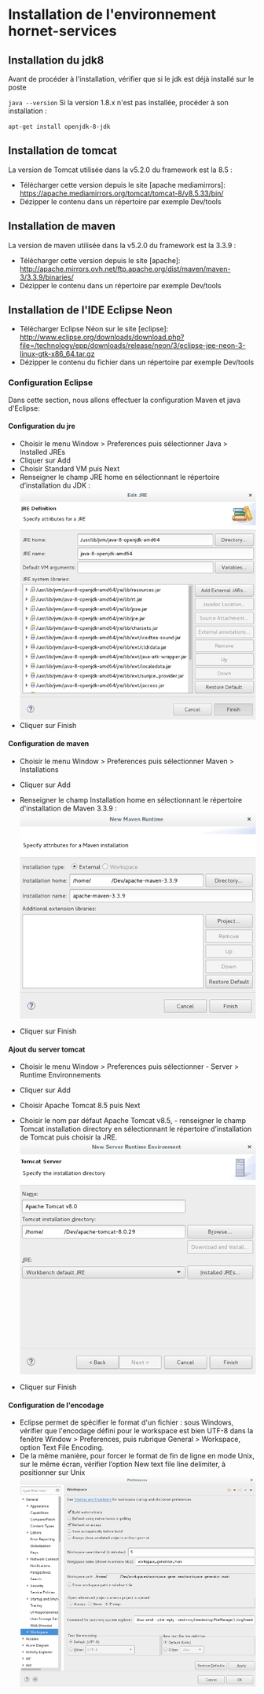 # Installation de l'environnement hornet-services

## Installation du jdk8
Avant de procéder à l'installation, vérifier que si le jdk est déjà installé sur le poste

`
java --version
`
Si la version 1.8.x n'est pas installée, procéder à son installation :

`
apt-get install openjdk-8-jdk
`

## Installation de tomcat
La version de Tomcat utilisée dans la v5.2.0 du framework est la 8.5 :
- Télécharger cette version depuis le site [apache mediamirrors]: https://apache.mediamirrors.org/tomcat/tomcat-8/v8.5.33/bin/
- Dézipper le contenu dans un répertoire par exemple Dev/tools

## Installation de maven

La version de maven utilisée dans la v5.2.0 du framework est la 3.3.9 :
- Télécharger cette version depuis le site [apache]: http://apache.mirrors.ovh.net/ftp.apache.org/dist/maven/maven-3/3.3.9/binaries/
- Dézipper le contenu dans un répertoire par exemple Dev/tools

## Installation de l'IDE Eclipse Neon
- Télécharger Eclipse Néon sur le site [eclipse]: http://www.eclipse.org/downloads/download.php?file=/technology/epp/downloads/release/neon/3/eclipse-jee-neon-3-linux-gtk-x86_64.tar.gz 
- Dézipper le contenu du fichier dans un répertoire par exemple Dev/tools

### Configuration Eclipse
Dans cette section, nous allons effectuer la configuration Maven et java d'Eclipse:

#### Configuration du jre
- Choisir le menu Window > Preferences puis sélectionner Java > Installed JREs
- Cliquer sur Add
- Choisir Standard VM puis Next
- Renseigner le champ JRE home en sélectionnant le répertoire d’installation du JDK :
![Configuration JRE](./sources/eclipse/confJre.png)
- Cliquer sur Finish

#### Configuration de maven
- Choisir le menu Window > Preferences puis sélectionner Maven > Installations
- Cliquer sur Add
- Renseigner le champ Installation home en sélectionnant le répertoire d'installation de Maven 3.3.9 :
![Configuration Maven](./sources/eclipse/confMvn.png)

- Cliquer sur Finish

#### Ajout du server tomcat
- Choisir le menu Window > Preferences puis sélectionner - Server > Runtime Environnements
- Cliquer sur Add
- Choisir Apache Tomcat 8.5 puis Next
- Choisir le nom par défaut Apache Tomcat v8.5, - renseigner le champ Tomcat installation directory en sélectionnant le répertoire d’installation de Tomcat puis choisir la JRE.
![Ajout du server tomcat](./sources/eclipse/addTc.png)

- Cliquer sur Finish

#### Configuration de l'encodage
- Eclipse permet de spécifier le format d'un fichier : sous Windows, vérifier que l'encodage défini pour le workspace est bien UTF-8 dans la fenêtre Window > Preferences, puis rubrique General > Workspace, option Text File Encoding.
- De la même manière, pour forcer le format de fin de ligne en mode Unix, sur le même écran, vérifier l’option New text file line delimiter, à positionner sur Unix
![Configuration de l'encodage](./sources/eclipse/confEncoding.png)